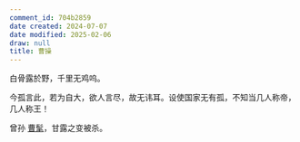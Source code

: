 ```yaml
---
comment_id: 704b2859
date created: 2024-07-07
date modified: 2025-02-06
draw: null
title: 曹操
---
```

白骨露於野，千里无鸡呜。

今孤言此，若为自大，欲人言尽，故无讳耳。设使国家无有孤，不知当几人称帝，几人称王！

曾孙 [曹髦](曹髦)，甘露之变被杀。
